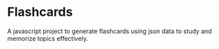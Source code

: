 # Flashcards
A javascript project to generate flashcards using json data to study and memorize topics effectively.
